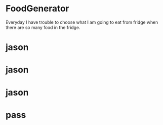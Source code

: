 # FoodGenerator
<p>Everyday I have trouble to choose what I am going to eat from fridge when there are so many food in the fridge. </p>
<h1>jason</h1>
<h1>jason</h1>
<h1>jason</h1>
<h1>pass</h1>
